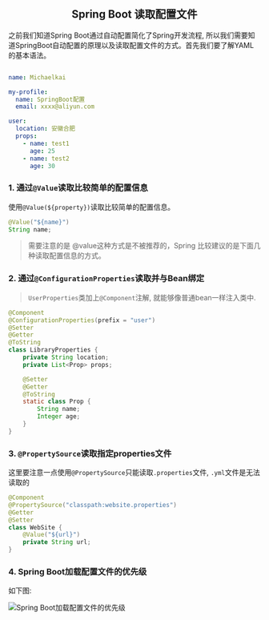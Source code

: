 ## <center>Spring Boot 读取配置文件 </center>

之前我们知道Spring Boot通过自动配置简化了Spring开发流程, 所以我们需要知道SpringBoot自动配置的原理以及读取配置文件的方式。首先我们要了解YAML的基本语法。

```yaml

name: Michaelkai

my-profile:
  name: SpringBoot配置
  email: xxxx@aliyun.com

user:
  location: 安徽合肥
  props:
    - name: test1
      age: 25
    - name: test2
      age: 30
```

### 1. 通过`@Value`读取比较简单的配置信息

使用`@Value(${property})`读取比较简单的配置信息。

```java
@Value("${name}")
String name;
```

> 需要注意的是 @value这种方式是不被推荐的，Spring 比较建议的是下面几种读取配置信息的方式。

### 2. 通过`@ConfigurationProperties`读取并与Bean绑定

> `UserProperties`类加上`@Component`注解, 就能够像普通bean一样注入类中.

```java
@Component
@ConfigurationProperties(prefix = "user")
@Setter
@Getter
@ToString
class LibraryProperties {
    private String location;
    private List<Prop> props;

    @Setter
    @Getter
    @ToString
    static class Prop {
        String name;
        Integer age;
    }
}

```

### 3. `@PropertySource`读取指定properties文件

这里要注意一点使用`@PropertySource`只能读取`.properties`文件, `.yml`文件是无法读取的

```java
@Component
@PropertySource("classpath:website.properties")
@Getter
@Setter
class WebSite {
    @Value("${url}")
    private String url;
}
```

### 4. Spring Boot加载配置文件的优先级

如下图:

![Spring Boot加载配置文件的优先级](JavaLearning\develop_framework\SpringBoot\img\SpringBootReadConfiurationOrder.jpg)
